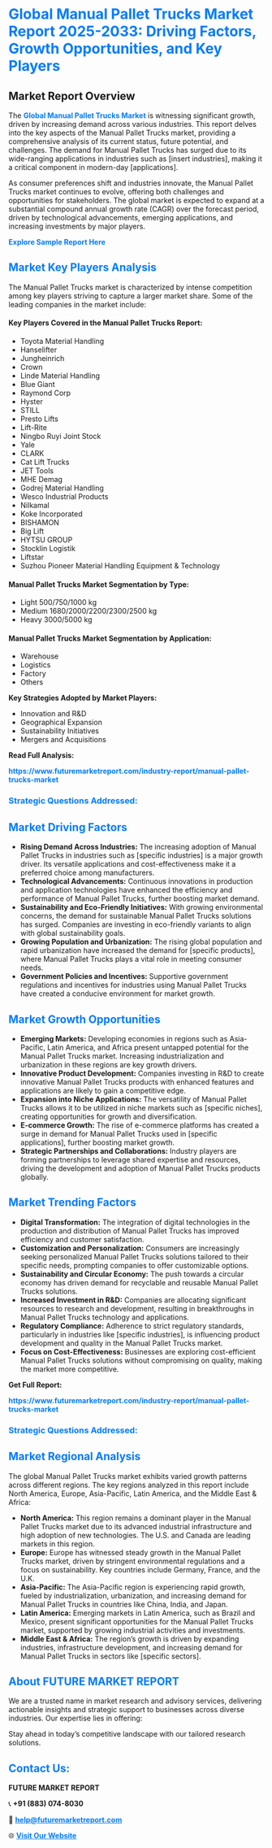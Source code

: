 <h1 style="color: #007BFF;">Global Manual Pallet Trucks Market Report 2025-2033: Driving Factors, Growth Opportunities, and Key Players</h1>

<section id="overview">
<h2>Market Report Overview</h2>
<p>The <a href="https://www.futuremarketreport.com/industry-report/manual-pallet-trucks-market" style="color: #007BFF; text-decoration: none;"><strong>Global Manual Pallet Trucks Market</strong></a> is witnessing significant growth, driven by increasing demand across various industries. This report delves into the key aspects of the Manual Pallet Trucks market, providing a comprehensive analysis of its current status, future potential, and challenges. The demand for Manual Pallet Trucks has surged due to its wide-ranging applications in industries such as [insert industries], making it a critical component in modern-day [applications].</p>
<p>As consumer preferences shift and industries innovate, the Manual Pallet Trucks market continues to evolve, offering both challenges and opportunities for stakeholders. The global market is expected to expand at a substantial compound annual growth rate (CAGR) over the forecast period, driven by technological advancements, emerging applications, and increasing investments by major players.</p>
</section>

<section id="overview">
<p><a href="https://www.futuremarketreport.com/request-sample/reportId=109251" style="color: #007BFF; text-decoration: none;"><strong>Explore Sample Report Here</strong></a></p>
</section>

<section id="key-players">
<h2 style="color: #007BFF;">Market Key Players Analysis</h2>
<p>The Manual Pallet Trucks market is characterized by intense competition among key players striving to capture a larger market share. Some of the leading companies in the market include:</p>
<h4>Key Players Covered in the Manual Pallet Trucks Report:</h4>
<ul><li>Toyota Material Handling</li><li>Hanselifter</li><li>Jungheinrich</li><li>Crown</li><li>Linde Material Handling</li><li>Blue Giant</li><li>Raymond Corp</li><li>Hyster</li><li>STILL</li><li>Presto Lifts</li><li>Lift-Rite</li><li>Ningbo Ruyi Joint Stock</li><li>Yale</li><li>CLARK</li><li>Cat Lift Trucks</li><li>JET Tools</li><li>MHE Demag</li><li>Godrej Material Handling</li><li>Wesco Industrial Products</li><li>Nilkamal</li><li>Koke Incorporated</li><li>BISHAMON</li><li>Big Lift</li><li>HYTSU GROUP</li><li>Stocklin Logistik</li><li>Liftstar</li><li>Suzhou Pioneer Material Handling Equipment &amp; Technology</li></ul>
<h4>Manual Pallet Trucks Market Segmentation by Type:</h4>
<ul><li>Light 500/750/1000 kg</li><li>Medium 1680/2000/2200/2300/2500 kg</li><li>Heavy 3000/5000 kg</li></ul>

<h4>Manual Pallet Trucks Market Segmentation by Application:</h4>
<ul><li>Warehouse</li><li>Logistics</li><li>Factory</li><li>Others</li></ul>
<p><strong>Key Strategies Adopted by Market Players:</strong></p>
<ul>
<li>Innovation and R&D</li>
<li>Geographical Expansion</li>
<li>Sustainability Initiatives</li>
<li>Mergers and Acquisitions</li>
</ul>
</section>

<section>
<p><strong>Read Full Analysis: </strong></p><a href="https://www.futuremarketreport.com/industry-report/manual-pallet-trucks-market" style="color: #007BFF; text-decoration: none;"><strong>https://www.futuremarketreport.com/industry-report/manual-pallet-trucks-market</strong></a>
<h3 style="color: #007BFF;">Strategic Questions Addressed:</h3>
</section>

<section id="driving-factors">
<h2 style="color: #007BFF;">Market Driving Factors</h2>
<ul>
<li><strong>Rising Demand Across Industries:</strong> The increasing adoption of Manual Pallet Trucks in industries such as [specific industries] is a major growth driver. Its versatile applications and cost-effectiveness make it a preferred choice among manufacturers.</li>
<li><strong>Technological Advancements:</strong> Continuous innovations in production and application technologies have enhanced the efficiency and performance of Manual Pallet Trucks, further boosting market demand.</li>
<li><strong>Sustainability and Eco-Friendly Initiatives:</strong> With growing environmental concerns, the demand for sustainable Manual Pallet Trucks solutions has surged. Companies are investing in eco-friendly variants to align with global sustainability goals.</li>
<li><strong>Growing Population and Urbanization:</strong> The rising global population and rapid urbanization have increased the demand for [specific products], where Manual Pallet Trucks plays a vital role in meeting consumer needs.</li>
<li><strong>Government Policies and Incentives:</strong> Supportive government regulations and incentives for industries using Manual Pallet Trucks have created a conducive environment for market growth.</li>
</ul>
</section>

<section id="growth-opportunities">
<h2 style="color: #007BFF;">Market Growth Opportunities</h2>
<ul>
<li><strong>Emerging Markets:</strong> Developing economies in regions such as Asia-Pacific, Latin America, and Africa present untapped potential for the Manual Pallet Trucks market. Increasing industrialization and urbanization in these regions are key growth drivers.</li>
<li><strong>Innovative Product Development:</strong> Companies investing in R&D to create innovative Manual Pallet Trucks products with enhanced features and applications are likely to gain a competitive edge.</li>
<li><strong>Expansion into Niche Applications:</strong> The versatility of Manual Pallet Trucks allows it to be utilized in niche markets such as [specific niches], creating opportunities for growth and diversification.</li>
<li><strong>E-commerce Growth:</strong> The rise of e-commerce platforms has created a surge in demand for Manual Pallet Trucks used in [specific applications], further boosting market growth.</li>
<li><strong>Strategic Partnerships and Collaborations:</strong> Industry players are forming partnerships to leverage shared expertise and resources, driving the development and adoption of Manual Pallet Trucks products globally.</li>
</ul>
</section>

<section id="trending-factors">
<h2 style="color: #007BFF;">Market Trending Factors</h2>
<ul>
<li><strong>Digital Transformation:</strong> The integration of digital technologies in the production and distribution of Manual Pallet Trucks has improved efficiency and customer satisfaction.</li>
<li><strong>Customization and Personalization:</strong> Consumers are increasingly seeking personalized Manual Pallet Trucks solutions tailored to their specific needs, prompting companies to offer customizable options.</li>
<li><strong>Sustainability and Circular Economy:</strong> The push towards a circular economy has driven demand for recyclable and reusable Manual Pallet Trucks solutions.</li>
<li><strong>Increased Investment in R&D:</strong> Companies are allocating significant resources to research and development, resulting in breakthroughs in Manual Pallet Trucks technology and applications.</li>
<li><strong>Regulatory Compliance:</strong> Adherence to strict regulatory standards, particularly in industries like [specific industries], is influencing product development and quality in the Manual Pallet Trucks market.</li>
<li><strong>Focus on Cost-Effectiveness:</strong> Businesses are exploring cost-efficient Manual Pallet Trucks solutions without compromising on quality, making the market more competitive.</li>
</ul>
</section>

<section>
<p><strong>Get Full Report: </strong></p><a href="https://www.futuremarketreport.com/industry-report/manual-pallet-trucks-market" style="color: #007BFF; text-decoration: none;"><strong>https://www.futuremarketreport.com/industry-report/manual-pallet-trucks-market</strong></a>
<h3 style="color: #007BFF;">Strategic Questions Addressed:</h3>
</section>


<section id="regional-analysis">
<h2 style="color: #007BFF;">Market Regional Analysis</h2>
<p>The global Manual Pallet Trucks market exhibits varied growth patterns across different regions. The key regions analyzed in this report include North America, Europe, Asia-Pacific, Latin America, and the Middle East & Africa:</p>
<ul>
<li><strong>North America:</strong> This region remains a dominant player in the Manual Pallet Trucks market due to its advanced industrial infrastructure and high adoption of new technologies. The U.S. and Canada are leading markets in this region.</li>
<li><strong>Europe:</strong> Europe has witnessed steady growth in the Manual Pallet Trucks market, driven by stringent environmental regulations and a focus on sustainability. Key countries include Germany, France, and the U.K.</li>
<li><strong>Asia-Pacific:</strong> The Asia-Pacific region is experiencing rapid growth, fueled by industrialization, urbanization, and increasing demand for Manual Pallet Trucks in countries like China, India, and Japan.</li>
<li><strong>Latin America:</strong> Emerging markets in Latin America, such as Brazil and Mexico, present significant opportunities for the Manual Pallet Trucks market, supported by growing industrial activities and investments.</li>
<li><strong>Middle East & Africa:</strong> The region’s growth is driven by expanding industries, infrastructure development, and increasing demand for Manual Pallet Trucks in sectors like [specific sectors].</li>
</ul>
</section>

<footer>
<h2 style="color: #007BFF;">About FUTURE MARKET REPORT</h2>
<p>We are a trusted name in market research and advisory services, delivering actionable insights and strategic support to businesses across diverse industries. Our expertise lies in offering:</p>

<p>Stay ahead in today’s competitive landscape with our tailored research solutions.</p>

<h2 style="color: #007BFF;">Contact Us:</h2>
<p><strong>FUTURE MARKET REPORT</strong></p>
<p>📞 <strong>+91 (883) 074-8030</strong></p>
<p>📧 <strong><a href="mailto:help@futuremarketreport.com" style="color: #007BFF;">help@futuremarketreport.com</a></strong></p>
<p>🌐 <strong><a href="https://www.futuremarketreport.com/" style="color: #007BFF;">Visit Our Website</a></strong></p>
</footer>
